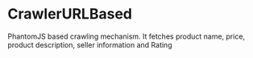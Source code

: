 # CrawlerURLBased
PhantomJS based crawling mechanism. It fetches product name, price, product description, seller information and Rating
